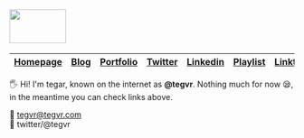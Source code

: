 ## <img src='http://code.tegvr.com/assets/images/logo.png' height='60' width='100'>

|**[ Homepage](http://tegvr.com)**| **[ Blog ](http://blog.tegvr.com)**|**[Portfolio](http://portfolio.tegvr.com/)**|**[Twitter](http://twitter.com/tegvr)** | **[Linkedin](http://linkedin.com/in/tegvr)**|**[Playlist](http://playlist.tegvr.com)**|**[Linktree](http://aka.tegvr.com)**|
|--|--|--|--|--|--|--

:raised_hand_with_fingers_splayed: Hi! I'm tegar, known on the internet as **@tegvr**. Nothing much for
now :sleepy:,  
in the meantime you can check links above.

:e-mail: tegvr@tegvr.com <br/>
💬 twitter/@tegvr
<!--
**tegvr/tegvr** is a ✨ _special_ ✨ repository because its `README.md` (this file) appears on your GitHub profile.

Here are some ideas to get you started:

- 🔭 I’m currently working on ...
- 🌱 I’m currently learning ...
- 👯 I’m looking to collaborate on ...
- 🤔 I’m looking for help with ...
- 💬 Ask me about ...
- 📫 How to reach me: ...
- 😄 Pronouns: ...
- ⚡ Fun fact: ...
-->
